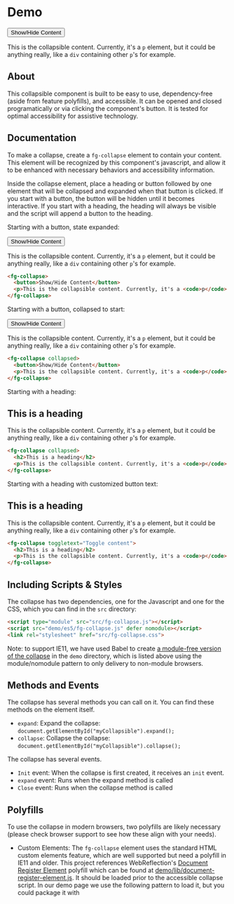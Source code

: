 ---
---

<script>this.customElements||document.write('<script src="./lib/document-register-element.js" defer><\x2fscript>');</script>
<script src="../src/fg-collapse.js" type="module"></script>
<script src="./es5/fg-collapse.js" defer nomodule></script>
<link rel="stylesheet" href="../src/fg-collapse.css">




# Demo

<fg-collapse collapsed>
  <button>Show/Hide Content</button>
  <p>This is the collapsible content. Currently, it's a <code>p</code> element, but it could be anything really, like a <code>div</code> containing other <code>p</code>'s for example.</p>
</fg-collapse>



## About

This collapsible component is built to be easy to use, dependency-free (aside from feature polyfills), and accessible. It can be opened and closed programatically or via clicking the component's button. It is tested for optimal accessibility for assistive technology. 



## Documentation

To make a collapse, create a `fg-collapse` element to contain your content. This element will be recognized by this component's javascript, and allow it to be enhanced with necessary behaviors and accessibility information. 

Inside the collapse element, place a heading or button followed by one element that will be collapsed and expanded when that button is clicked. If you start with a button, the button will be hidden until it becomes interactive. If you start with a heading, the heading will always be visible and the script will append a button to the heading.


Starting with a button, state expanded:

<fg-collapse >
  <button>Show/Hide Content</button>
  <p>This is the collapsible content. Currently, it's a <code>p</code> element, but it could be anything really, like a <code>div</code> containing other <code>p</code>'s for example.</p>
</fg-collapse>

```html
<fg-collapse>
  <button>Show/Hide Content</button>
  <p>This is the collapsible content. Currently, it's a <code>p</code> element, but it could be anything really, like a <code>div</code> containing other <code>p</code>'s for example.</p>
</fg-collapse>
```

Starting with a button, collapsed to start:

<fg-collapse collapsed>
  <button>Show/Hide Content</button>
  <p>This is the collapsible content. Currently, it's a <code>p</code> element, but it could be anything really, like a <code>div</code> containing other <code>p</code>'s for example.</p>
</fg-collapse>

```html
<fg-collapse collapsed>
  <button>Show/Hide Content</button>
  <p>This is the collapsible content. Currently, it's a <code>p</code> element, but it could be anything really, like a <code>div</code> containing other <code>p</code>'s for example.</p>
</fg-collapse>
```

Starting with a heading:

<fg-collapse collapsed>
  <h2>This is a heading</h2>
  <p>This is the collapsible content. Currently, it's a <code>p</code> element, but it could be anything really, like a <code>div</code> containing other <code>p</code>'s for example.</p>
</fg-collapse>

```html
<fg-collapse collapsed>
  <h2>This is a heading</h2>
  <p>This is the collapsible content. Currently, it's a <code>p</code> element, but it could be anything really, like a <code>div</code> containing other <code>p</code>'s for example.</p>
</fg-collapse>
```

Starting with a heading with customized button text:

<fg-collapse toggletext="Toggle content">
  <h2>This is a heading</h2>
  <p>This is the collapsible content. Currently, it's a <code>p</code> element, but it could be anything really, like a <code>div</code> containing other <code>p</code>'s for example.</p>
</fg-collapse>

```html
<fg-collapse toggletext="Toggle content">
  <h2>This is a heading</h2>
  <p>This is the collapsible content. Currently, it's a <code>p</code> element, but it could be anything really, like a <code>div</code> containing other <code>p</code>'s for example.</p>
</fg-collapse>
```





## Including Scripts &amp; Styles

The collapse has two dependencies, one for the Javascript and one for the CSS, which you can find in the `src` directory:

```html
<script type="module" src="src/fg-collapse.js"></script>
<script src="demo/es5/fg-collapse.js" defer nomodule></script>
<link rel="stylesheet" href="src/fg-collapse.css">
```

Note: to support IE11, we have used Babel to create [a module-free version of the collapse](demo/es5/fg-collapse.js) in the `demo` directory, which is listed above using the module/nomodule pattern to only delivery to non-module browsers. 


## Methods and Events

The collapse has several methods you can call on it. You can find these methods on the element itself. 

- `expand`: Expand the collapse: `document.getElementById("myCollapsible").expand();`
- `collapse`: Collapse the collapse: `document.getElementById("myCollapsible").collapse();`

The collapse has several events. 
- `Init` event: When the collapse is first created, it receives an `init` event. 
- `expand` event: Runs when the expand method is called
- `Close` event: Runs when the collapse method is called

## Polyfills

To use the collapse in modern browsers, two polyfills are likely necessary (please check browser support to see how these align with your needs). 

- Custom Elements: The `fg-collapse` element uses the standard HTML custom elements feature, which are well supported but need a polyfill in IE11 and older. This project references WebReflection's [Document Register Element](https://github.com/WebReflection/document-register-element) polyfill which can be found at [demo/lib/document-register-element.js](demo/lib/document-register-element.js). It should be loaded prior to the accessible collapse script. In our demo page we use the following pattern to load it, but you could package it with <script>this.customElements||document.write('<script src=".demo/lib/document-register-element.js"><\x2fscript>');</script>
```

